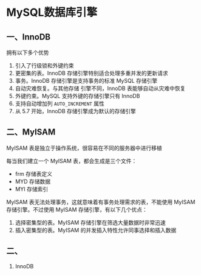 # MySQL数据库引擎



## 一、InnoDB

拥有以下多个优势

1. 引入了行级锁和外键约束
2. 更密集的表。InnoDB 存储引擎特别适合处理多重并发的更新请求
3. 事务。InnoDB 存储引擎是支持事务的标准 MySQL 存储引擎
4. 自动灾难恢复。与其他存储 引擎不同，InnoDB 表能够自动从灾难中恢复
5. 外键约束。MySQL 支持外键的存储引擎只有 InnoDB
6. 支持自动增加列 ``AUTO_INCREMENT`` 属性
7. 从 5.7 开始，InnoDB 存储引擎成为默认的存储引擎



## 二、MyISAM

MyISAM 表是独立于操作系统，很容易在不同的服务器中进行移植

每当我们建立一个 MyISAM 表，都会生成是三个文件：

* frm 存储表定义
* MYD 存储数据
* MYI 存储索引

MyISAM 表无法处理事务，这就意味着有事务处理需求的表，不能使用 MyISAM 存储引擎。不过使用 MyISAM 存储引擎，有以下几个优点：

1. 选择密集型的表。MyISAM 存储引擎在筛选大量数据时非常迅速
2. 插入密集型的表。MyISAM 的并发插入特性允许同事选择和插入数据



















## 二、

1. InnoDB


